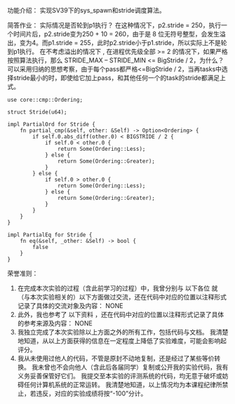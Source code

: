 功能介绍：
    实现SV39下的sys_spawn和stride调度算法。

简答作业：
    实际情况是否轮到p1执行？
        在这种情况下，p2.stride = 250，执行一个时间片后，p2.stride变为250 + 10 = 260，由于是 8 位无符号整型，会发生溢出，变为4。而p1.stride = 255，此时p2.stride小于p1.stride，所以实际上不是轮到p1执行。
    在不考虑溢出的情况下 , 在进程优先级全部 >= 2 的情况下，如果严格按照算法执行，那么 STRIDE_MAX – STRIDE_MIN <= BigStride / 2，为什么？
        可以采用归纳的思想考察，由于每个pass都严格<=BigStride / 2，当再tasks中选择stride最小的时，即使给它加上pass，和其他任何一个的task的stride都满足上式。
    
    use core::cmp::Ordering;

    struct Stride(u64);

    impl PartialOrd for Stride {
        fn partial_cmp(&self, other: &Self) -> Option<Ordering> {
            if self.0.abs_diff(other.0) < BIGSTRIDE / 2 {
                if self.0 < other.0 {
                    return Some(Ordering::Less);
                } else {
                    return Some(Ordering::Greater);
                }
            } else {
                if self.0 > other.0 {
                    return Some(Ordering::Less);
                } else {
                    return Some(Ordering::Greater);
                }
            }
        }
    }

    impl PartialEq for Stride {
        fn eq(&self, _other: &Self) -> bool {
            false
        }
    }

荣誉准则：
1. 在完成本次实验的过程（含此前学习的过程）中，我曾分别与 以下各位 就（与本次实验相关的）以下方面做过交流，还在代码中对应的位置以注释形式记录了具体的交流对象及内容：
NONE
2. 此外，我也参考了 以下资料 ，还在代码中对应的位置以注释形式记录了具体的参考来源及内容：
NONE
3. 我独立完成了本次实验除以上方面之外的所有工作，包括代码与文档。 我清楚地知道，从以上方面获得的信息在一定程度上降低了实验难度，可能会影响起评分。
4. 我从未使用过他人的代码，不管是原封不动地复制，还是经过了某些等价转换。 我未曾也不会向他人（含此后各届同学）复制或公开我的实验代码，我有义务妥善保管好它们。 我提交至本实验的评测系统的代码，均无意于破坏或妨碍任何计算机系统的正常运转。 我清楚地知道，以上情况均为本课程纪律所禁止，若违反，对应的实验成绩将按“-100”分计。